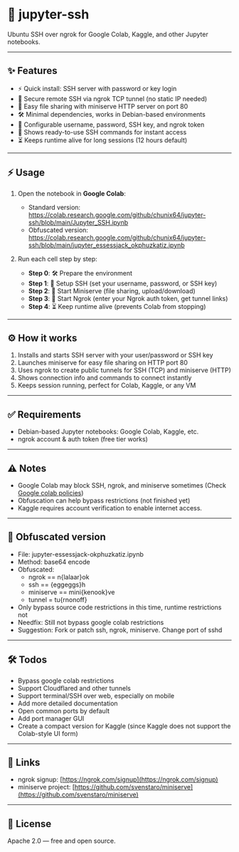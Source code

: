 # 🚀 jupyter-ssh
Ubuntu SSH over ngrok for Google Colab, Kaggle, and other Jupyter notebooks.

---

## ✨ Features

- ⚡ Quick install: SSH server with password or key login  
- 🔐 Secure remote SSH via ngrok TCP tunnel (no static IP needed)  
- 📂 Easy file sharing with miniserve HTTP server on port 80  
- 🛠 Minimal dependencies, works in Debian-based environments  
- 👤 Configurable username, password, SSH key, and ngrok token  
- 📝 Shows ready-to-use SSH commands for instant access  
- ⏳ Keeps runtime alive for long sessions (12 hours default)  

---

## ⚡ Usage

1. Open the notebook in **Google Colab**:  

   - Standard version: https://colab.research.google.com/github/chunix64/jupyter-ssh/blob/main/Jupyter_SSH.ipynb
   - Obfuscated version: https://colab.research.google.com/github/chunix64/jupyter-ssh/blob/main/jupyter_essessjack_okphuzkatiz.ipynb

2. Run each cell step by step:  
   - **Step 0**: 🛠️ Prepare the environment  
   - **Step 1**: 🔐 Setup SSH (set your username, password, or SSH key)  
   - **Step 2**: 📂 Start Miniserve (file sharing, upload/download)  
   - **Step 3**: 🚀 Start Ngrok (enter your Ngrok auth token, get tunnel links)  
   - **Step 4**: ⏳ Keep runtime alive (prevents Colab from stopping)  

---

## ⚙️ How it works

1. Installs and starts SSH server with your user/password or SSH key  
2. Launches miniserve for easy file sharing on HTTP port 80  
3. Uses ngrok to create public tunnels for SSH (TCP) and miniserve (HTTP)  
4. Shows connection info and commands to connect instantly  
5. Keeps session running, perfect for Colab, Kaggle, or any VM  

---

## ✅ Requirements

- Debian-based Jupyter notebooks: Google Colab, Kaggle, etc.  
- ngrok account & auth token (free tier works)  

---

## ⚠️ Notes

- Google Colab may block SSH, ngrok, and miniserve sometimes (Check [Google colab policies](https://research.google.com/colaboratory/faq.html#limitations-and-restrictions))
- Obfuscation can help bypass restrictions (not finished yet)
- Kaggle requires account verification to enable internet access.

---

## 🔮 Obfuscated version
- File: jupyter-essessjack-okphuzkatiz.ipynb
- Method: base64 encode
- Obfuscated:
    + ngrok == n{lalaar}ok
    + ssh == {eggeggs}h
    + miniserve == mini{kenook}ve
    + tunnel = tu{rnonoff}
- Only bypass source code restrictions in this time, runtime restrictions not
- Needfix: Still not bypass google colab restrictions
- Suggestion: Fork or patch ssh, ngrok, miniserve. Change port of sshd 

---

## 🛠 Todos

- Bypass google colab restrictions  
- Support Cloudflared and other tunnels  
- Support terminal/SSH over web, especially on mobile  
- Add more detailed documentation  
- Open common ports by default
- Add port manager GUI
- Create a compact version for Kaggle (since Kaggle does not support the Colab-style UI form)

---

## 🔗 Links

- ngrok signup: [https://ngrok.com/signup](https://ngrok.com/signup)  
- miniserve project: [https://github.com/svenstaro/miniserve](https://github.com/svenstaro/miniserve)  

---

## 📄 License

Apache 2.0 — free and open source.
